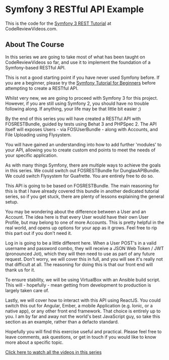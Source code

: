 Symfony 3 RESTful API Example
=============================

This is the code for the [Symfony 3 REST Tutorial][1] at CodeReviewVideos.com.

## About The Course

In this series we are going to take most of what has been taught on CodeReviewVideos so far, and use it to implement the foundation of a Symfony-based RESTful API.

This is not a good starting point if you have never used Symfony before. If you are a beginner, please try the [Symfony Tutorial for Beginners][2] before attempting to create a RESTful API.

Whilst very new, we are going to proceed with Symfony 3 for this project. However, if you are still using Symfony 2, you should have no trouble following along. If anything, your life may be that little bit easier ;)

By the end of this series you will have created a RESTful API with FOSRESTBundle, guided by tests using Behat 3 and PHPSpec 2. The API itself will exposes Users - via FOSUserBundle - along with Accounts, and File Uploading using Flysystem.

You will have gained an understanding into how to add further 'modules' to your API, allowing you to create custom end points to meet the needs of your specific application.

As with many things Symfony, there are multiple ways to achieve the goals in this series. We could switch out FOSRESTBundle for DunglasAPIBundle. We could switch Flysystem for Guafrette. You are entirely free to do so.

This API is going to be based on FOSRESTBundle. The main reasoning for this is that I have already covered this bundle in another dedicated tutorial series, so if you get stuck, there are plenty of lessons explaining the general setup.

You may be wondering about the difference between a User and an Account. The idea here is that every User would have their own User Profile, but may belong to one of more Accounts. This is pretty helpful in the real world, and opens up options for your app as it grows. Feel free to rip this part out if you don't need it.

Log in is going to be a little different here. When a User POST's in a valid username and password combo, they will receive a JSON Web Token / JWT (pronounced Jot), which they will then need to use as part of any future request. Don't worry, we will cover this in full, and you will see it's really not that difficult at all. The reasoning for doing this is that our front end will thank us for it.

To ensure stability, we will be using VirtualBox with an Ansible build script. This will - hopefully - mean getting from development to production is largely taken care of.

Lastly, we will cover how to interact with this API using ReactJS. You could switch this out for Angular, Ember, a mobile Application (e.g. Ionic, or a native app), or any other front end framework. That choice is entirely up to you. I am by far and away not the world's best JavaScript guy, so take this section as an example, rather than a defacto standard.

Hopefully you will find this exercise useful and practical. Please feel free to leave comments, ask questions, or get in touch if you would like to know more about a specific topic.

[Click here to watch all the videos in this series][1]


[1]: https://www.codereviewvideos.com/course/symfony-3-rest-tutorial
[2]: https://www.codereviewvideos.com/course/beginner-friendly-hands-on-symfony-3-tutorial